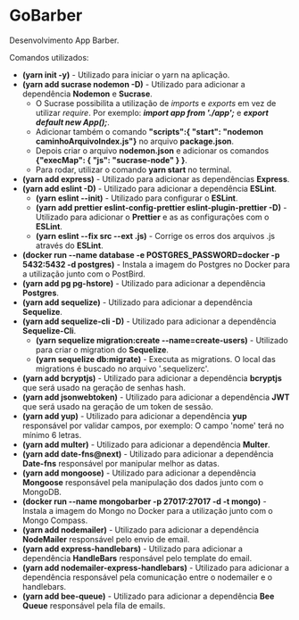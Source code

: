 # GoBarber

Desenvolvimento App Barber.

Comandos utilizados:

- **(yarn init -y)** - Utilizado para iniciar o yarn na aplicação.
- **(yarn add sucrase nodemon -D)** - Utilizado para adicionar a dependência **Nodemon** e **Sucrase**.
  - O Sucrase possibilita a utilização de _imports_ e _exports_ em vez de utilizar _require_. Por exemplo: **_import app from './app';_** e **_export
    default new App();_**.
  - Adicionar também o comando **"scripts":{ "start": "nodemon caminhoArquivoIndex.js"}** no arquivo **package.json**.
  - Depois criar o arquivo **nodemon.json** e adicionar os comandos **{"execMap": { "js": "sucrase-node" } }**.
  - Para rodar, utilizar o comando **yarn start** no terminal.
- **(yarn add express)** - Utilizado para adicionar as dependências
  **Express**.
- **(yarn add eslint -D)** - Utilizado para adicionar a dependência **ESLint**.
  - **(yarn eslint --init)** - Utilizado para configurar o **ESLint**.
  - **(yarn add prettier eslint-config-prettier eslint-plugin-prettier -D)** - Utilizado para adicionar o **Prettier** e as as configurações com o **ESLint**.
  - **(yarn eslint --fix src --ext .js)** - Corrige os erros dos arquivos .js através do **ESLint**.
- **(docker run --name database -e POSTGRES_PASSWORD=docker -p 5432:5432 -d postgres)** - Instala a imagem do Postgres no Docker para a utilização junto com o PostBird.
- **(yarn add pg pg-hstore)** - Utilizado para adicionar a dependência **Postgres**.
- **(yarn add sequelize)** - Utilizado para adicionar a dependência **Sequelize**.
- **(yarn add sequelize-cli -D)** - Utilizado para adicionar a dependência **Sequelize-Cli**.
  - **(yarn sequelize migration:create --name=create-users)** - Utilizado para criar o migration do **Sequelize**.
  - **(yarn sequelize db:migrate)** - Executa as migrations. O local das migrations é buscado no arquivo '.sequelizerc'.
- **(yarn add bcryptjs)** - Utilizado para adicionar a dependência **bcryptjs** que será usado na geração de senhas hash.
- **(yarn add jsonwebtoken)** - Utilizado para adicionar a dependência **JWT** que será usado na geração de um token de sessão.
- **(yarn add yup)** - Utilizado para adicionar a dependência **yup** responsável por validar campos, por exemplo: O campo 'nome' terá no mínimo 6 letras.
- **(yarn add multer)** - Utilizado para adicionar a dependência **Multer**.
- **(yarn add date-fns@next)** - Utilizado para adicionar a dependência **Date-fns** responsável por manipular melhor as datas.
- **(yarn add mongoose)** - Utilizado para adicionar a dependência **Mongoose** responsável pela manipulação dos dados junto com o MongoDB.
- **(docker run --name mongobarber -p 27017:27017 -d -t mongo)** - Instala a imagem do Mongo no Docker para a utilização junto com o Mongo Compass.
- **(yarn add nodemailer)** - Utilizado para adicionar a dependência **NodeMailer** responsável pelo envio de email.
- **(yarn add express-handlebars)** - Utilizado para adicionar a dependência **HandleBars** responsável pelo template do email.
- **(yarn add nodemailer-express-handlebars)** - Utilizado para adicionar a dependência responsável pela comunicação entre o nodemailer e o handlebars.
- **(yarn add bee-queue)** - Utilizado para adicionar a dependência **Bee Queue** responsável pela fila de emails.
